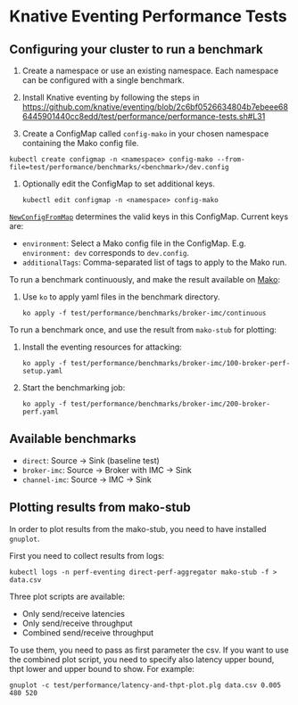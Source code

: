 # Knative Eventing Performance Tests

## Configuring your cluster to run a benchmark

1. Create a namespace or use an existing namespace. Each namespace can be
   configured with a single benchmark.

1. Install Knative eventing by following the steps in
https://github.com/knative/eventing/blob/2c6bf0526634804b7ebeee686445901440cc8edd/test/performance/performance-tests.sh#L31

1. Create a ConfigMap called `config-mako` in your chosen namespace containing
   the Mako config file.

  ```
  kubectl create configmap -n <namespace> config-mako --from-file=test/performance/benchmarks/<benchmark>/dev.config
  ```

1. Optionally edit the ConfigMap to set additional keys.

   ```
   kubectl edit configmap -n <namespace> config-mako

  [`NewConfigFromMap`](https://github.com/knative/pkg/blob/master/test/mako/config.go#L41)
  determines the valid keys in this ConfigMap. Current keys are:

  - `environment`: Select a Mako config file in the ConfigMap. E.g.
    `environment: dev` corresponds to `dev.config`.
  - `additionalTags`: Comma-separated list of tags to apply to the Mako run.

To run a benchmark continuously, and make the result available on [Mako](https://mako.dev/project?name=Knative):

1.  Use `ko` to apply yaml files in the benchmark directory.

    ```
    ko apply -f test/performance/benchmarks/broker-imc/continuous
    ```

To run a benchmark once, and use the result from `mako-stub` for plotting:

1. Install the eventing resources for attacking:

    ```
    ko apply -f test/performance/benchmarks/broker-imc/100-broker-perf-setup.yaml
    ```

1. Start the benchmarking job:

    ```
    ko apply -f test/performance/benchmarks/broker-imc/200-broker-perf.yaml
    ```

## Available benchmarks

- `direct`: Source -> Sink (baseline test)
- `broker-imc`: Source -> Broker with IMC -> Sink
- `channel-imc`: Source -> IMC -> Sink

## Plotting results from mako-stub

In order to plot results from the mako-stub, you need to have installed
`gnuplot`.

First you need to collect results from logs:

```
kubectl logs -n perf-eventing direct-perf-aggregator mako-stub -f > data.csv
```

Three plot scripts are available:

- Only send/receive latencies
- Only send/receive throughput
- Combined send/receive throughput

To use them, you need to pass as first parameter the csv. If you want to use the
combined plot script, you need to specify also latency upper bound, thpt lower
and upper bound to show. For example:

```
gnuplot -c test/performance/latency-and-thpt-plot.plg data.csv 0.005 480 520
```
